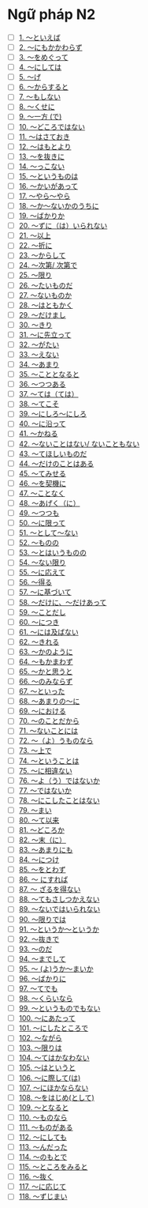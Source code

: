 # Ngữ pháp N2
- [ ] [1. ～といえば](./N2/～といえば.md)
- [ ] [2. ～にもかかわらず](./N2/～にもかかわらず.md)
- [ ] [3. ～をめぐって](./N2/～をめぐって.md)
- [ ] [4. ～にしては](./N2/～にしては.md)
- [ ] [5. ～げ](./N2/～げ.md)
- [ ] [6. ～からすると](./N2/～からすると.md)
- [ ] [7. ～もしない](./N2/～もしない.md)
- [ ] [8. ～くせに](./N2/～くせに.md)
- [ ] [9. ～一方 (で)](./N2/～一方_(で).md)
- [ ] [10. ～どころではない](./N2/～どころではない.md)
- [ ] [11. ～はさておき](./N2/～はさておき.md)
- [ ] [12. ～はもとより](./N2/～はもとより.md)
- [ ] [13. ～を抜きに](./N2/～を抜きに.md)
- [ ] [14. ～っこない](./N2/～っこない.md)
- [ ] [15. ～というものは](./N2/～というものは.md)
- [ ] [16. ～かいがあって](./N2/～かいがあって.md)
- [ ] [17. ～やら～やら](./N2/～やら～やら.md)
- [ ] [18. ～か～ないかのうちに](./N2/～か～ないかのうちに.md)
- [ ] [19. ～ばかりか](./N2/～ばかりか.md)
- [ ] [20. ～ずに（は）いられない](./N2/～ずに（は）いられない.md)
- [ ] [21. ～以上](./N2/～以上.md)
- [ ] [22. ～折に](./N2/～折に.md)
- [ ] [23. ～からして](./N2/～からして.md)
- [ ] [24. ～次第/ 次第で](./N2/～次第_次第で.md)
- [ ] [25. ～限り](./N2/～限り.md)
- [ ] [26. ～たいものだ](./N2/～たいものだ.md)
- [ ] [27. ～ないものか](./N2/～ないものか.md)
- [ ] [28. ～はともかく](./N2/～はともかく.md)
- [ ] [29. ～だけまし](./N2/～だけまし.md)
- [ ] [30. ～きり](./N2/～きり.md)
- [ ] [31. ～に先立って](./N2/～に先立って.md)
- [ ] [32. ～がたい](./N2/～がたい.md)
- [ ] [33. ～えない](./N2/～えない.md)
- [ ] [34. ～あまり](./N2/～あまり.md)
- [ ] [35. ～こととなると](./N2/～こととなると.md)
- [ ] [36. ～つつある](./N2/～つつある.md)
- [ ] [37. ～ては（ては）](./N2/～ては（ては）.md)
- [ ] [38. ～てこそ](./N2/～てこそ.md)
- [ ] [39. ～にしろ～にしろ](./N2/～にしろ～にしろ.md)
- [ ] [40. ～に沿って](./N2/～に沿って.md)
- [ ] [41. ～かねる](./N2/～かねる.md)
- [ ] [42. ～ないことはない/ ないこともない](./N2/～ないことはない_ないこともない.md)
- [ ] [43. ～てほしいものだ](./N2/～てほしいものだ.md)
- [ ] [44. ～だけのことはある](./N2/～だけのことはある.md)
- [ ] [45. ～てみせる](./N2/～てみせる.md)
- [ ] [46. ～を契機に](./N2/～を契機に.md)
- [ ] [47. ～ことなく](./N2/～ことなく.md)
- [ ] [48. ～あげく（に）](./N2/～あげく（に）.md)
- [ ] [49. ～つつも](./N2/～つつも.md)
- [ ] [50. ～に限って](./N2/～に限って.md)
- [ ] [51. ～として～ない](./N2/～として～ない.md)
- [ ] [52. 〜ものの](./N2/〜ものの.md)
- [ ] [53. ～とはいうものの](./N2/～とはいうものの.md)
- [ ] [54. ～ない限り](./N2/～ない限り.md)
- [ ] [55. ～に応えて](./N2/～に応えて.md)
- [ ] [56. ～得る](./N2/～得る.md)
- [ ] [57. ～に基づいて](./N2/～に基づいて.md)
- [ ] [58. 〜だけに、〜だけあって](./N2/〜だけに、〜だけあって.md)
- [ ] [59. 〜ことだし](./N2/〜ことだし.md)
- [ ] [60. 〜につき](./N2/〜につき.md)
- [ ] [61. 〜には及ばない](./N2/〜には及ばない.md)
- [ ] [62. 〜きれる](./N2/〜きれる.md)
- [ ] [63. 〜かのように](./N2/〜かのように.md)
- [ ] [64. 〜もかまわず](./N2/〜もかまわず.md)
- [ ] [65. 〜かと思うと](./N2/〜かと思うと.md)
- [ ] [66. 〜のみならず](./N2/〜のみならず.md)
- [ ] [67. 〜といった](./N2/〜といった.md)
- [ ] [68. 〜あまりの〜に](./N2/〜あまりの〜に.md)
- [ ] [69. 〜における](./N2/〜における.md)
- [ ] [70. 〜のことだから](./N2/〜のことだから.md)
- [ ] [71. 〜ないことには](./N2/〜ないことには.md)
- [ ] [72. 〜（よ）うものなら](./N2/〜（よ）うものなら.md)
- [ ] [73. 〜上で](./N2/〜上で.md)
- [ ] [74. 〜ということは](./N2/〜ということは.md)
- [ ] [75. 〜に相違ない](./N2/〜に相違ない.md)
- [ ] [76. 〜よ（う）ではないか](./N2/〜よ（う）ではないか.md)
- [ ] [77. 〜ではないか](./N2/〜ではないか.md)
- [ ] [78. 〜にこしたことはない](./N2/〜にこしたことはない.md)
- [ ] [79. 〜まい](./N2/〜まい.md)
- [ ] [80. 〜て以来](./N2/〜て以来.md)
- [ ] [81. 〜どころか](./N2/〜どころか.md)
- [ ] [82. 〜末（に）](./N2/〜末（に）.md)
- [ ] [83. 〜あまりにも](./N2/〜あまりにも.md)
- [ ] [84. 〜につけ](./N2/〜につけ.md)
- [ ] [85. 〜をとわず](./N2/〜をとわず.md)
- [ ] [86. 〜 にすれば](./N2/〜_にすれば.md)
- [ ] [87. 〜 ざるを得ない](./N2/〜_ざるを得ない.md)
- [ ] [88. 〜てもさしつかえない](./N2/〜てもさしつかえない.md)
- [ ] [89. 〜ないではいられない](./N2/〜ないではいられない.md)
- [ ] [90. 〜限りでは](./N2/〜限りでは.md)
- [ ] [91. 〜というか〜というか](./N2/〜というか〜というか.md)
- [ ] [92. 〜抜きで](./N2/〜抜きで.md)
- [ ] [93. 〜のだ](./N2/〜のだ.md)
- [ ] [94. 〜までして](./N2/〜までして.md)
- [ ] [95. 〜 (よ)うか〜まいか](./N2/〜_(よ)うか〜まいか.md)
- [ ] [96. 〜ばかりに](./N2/〜ばかりに.md)
- [ ] [97. 〜てでも](./N2/〜てでも.md)
- [ ] [98. 〜くらいなら](./N2/〜くらいなら.md)
- [ ] [99. 〜というものでもない](./N2/〜というものでもない.md)
- [ ] [100. 〜にあたって](./N2/〜にあたって.md)
- [ ] [101. 〜にしたところで](./N2/〜にしたところで.md)
- [ ] [102. 〜ながら](./N2/〜ながら.md)
- [ ] [103. 〜限りは](./N2/〜限りは.md)
- [ ] [104. 〜てはかなわない](./N2/〜てはかなわない.md)
- [ ] [105. 〜はというと](./N2/〜はというと.md)
- [ ] [106. 〜に際して(は)](./N2/〜に際して(は).md)
- [ ] [107. 〜にほかならない](./N2/〜にほかならない.md)
- [ ] [108. 〜をはじめ(として)](./N2/〜をはじめ(として).md)
- [ ] [109. 〜となると](./N2/〜となると.md)
- [ ] [110. 〜ものなら](./N2/〜ものなら.md)
- [ ] [111. 〜ものがある](./N2/〜ものがある.md)
- [ ] [112. 〜にしても](./N2/〜にしても.md)
- [ ] [113. 〜んだった](./N2/〜んだった.md)
- [ ] [114. 〜のもとで](./N2/〜のもとで.md)
- [ ] [115. 〜ところをみると](./N2/〜ところをみると.md)
- [ ] [116. 〜抜く](./N2/〜抜く.md)
- [ ] [117. 〜に応じて](./N2/〜に応じて.md)
- [ ] [118. 〜ずじまい](./N2/〜ずじまい.md)
